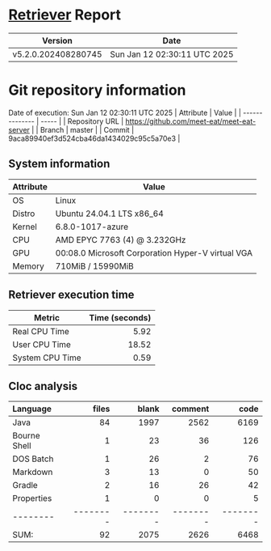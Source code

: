 # [Retriever](https://github.com/PalladioSimulator/Palladio-ReverseEngineering-Retriever) Report
| Version | Date |
| ------- | ---- |
| v5.2.0.202408280745 | Sun Jan 12 02:30:11 UTC 2025 |

# Git repository information
Date of execution: Sun Jan 12 02:30:11 UTC 2025
|    Attribute   | Value |
| -------------- | ----- |
| Repository URL | https://github.com/meet-eat/meet-eat-server |
| Branch         | master |
| Commit         | 9aca89940ef3d524cba46da1434029c95c5a70e3 |


## System information
| Attribute | Value |
| --------- | ----- |
| OS | Linux  |
| Distro | Ubuntu 24.04.1 LTS x86_64  |
| Kernel | 6.8.0-1017-azure  |
| CPU | AMD EPYC 7763 (4) @ 3.232GHz  |
| GPU | 00:08.0 Microsoft Corporation Hyper-V virtual VGA  |
| Memory | 710MiB / 15990MiB  |

## Retriever execution time
| Metric | Time (seconds) |
| --- | ---: |
| Real CPU Time | 5.92 |
| User CPU Time | 18.52 |
| System CPU Time | 0.59 |
<!--
Explainations:
- __Real CPU Time__: actual time the command has run (can be less than total time spent in user and system mode for multi-threaded processes)
- __User CPU Time__: time the command has spent running in user mode
- __System CPU Time__: time the command has spent running in system or kernel mode
-->

## Cloc analysis

Language|files|blank|comment|code
:-------|-------:|-------:|-------:|-------:
Java|84|1997|2562|6169
Bourne Shell|1|23|36|126
DOS Batch|1|26|2|76
Markdown|3|13|0|50
Gradle|2|16|26|42
Properties|1|0|0|5
--------|--------|--------|--------|--------
SUM:|92|2075|2626|6468
